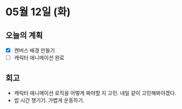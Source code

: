 # 05월 12일 (화)

## 오늘의 계획

- [x] 캔버스 배경 만들기
- [ ] 캐릭터 애니메이션 완료

## 회고

- 캐릭터 애니메이션 로직을 어떻게 짜야할 지 고민. 내일 같이 고민해봐야겠다.
- 밥 시간 챙기기. 가볍게 운동하기.
